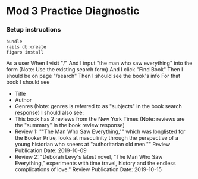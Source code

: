 # Mod 3 Practice Diagnostic

### Setup instructions

```
bundle
rails db:create
figaro install
```
As a user
When I visit "/"
And I input "the man who saw everything" into the form
(Note: Use the existing search form)
And I click "Find Book"
Then I should be on page "/search"
Then I should see the book's info
For that book I should see
- Title
- Author
- Genres
(Note: genres is referred to as "subjects" in the book search response)
I should also see:
- This book has 2 reviews from the New York Times
  (Note: reviews are the "summary" in the book review response)
- Review 1: ""The Man Who Saw Everything,"" which was longlisted for the Booker Prize, looks at masculinity through the perspective of a young historian who sneers at "authoritarian old men.""
Review Publication Date: 2019-10-09
- Review 2: "Deborah Levy's latest novel, "The Man Who Saw Everything," experiments with time travel, history and the endless complications of love."
Review Publication Date: 2019-10-15
